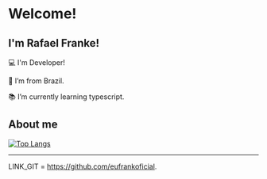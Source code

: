 # Welcome!

 

## I'm Rafael Franke!

 

:computer: I'm Developer!

:house_with_garden: I’m from Brazil.

:books: I’m currently learning typescript.

 

## About me

[![Top Langs](https://github-readme-stats.vercel.app/api/top-langs/?username=eufrankoficial&layout=compact)](https://github.com/anuraghazra/github-readme-stats)



----------------------------------------------------------------------------------

LINK_GIT = https://github.com/eufrankoficial.
